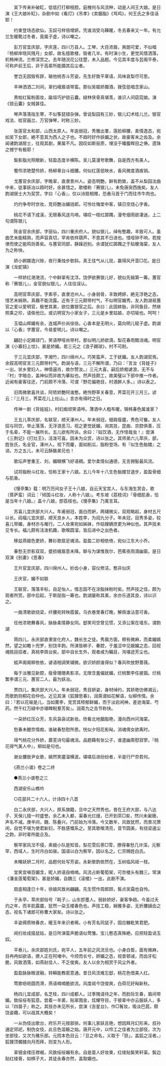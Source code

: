 <!-- { "loadSidebar": true } -->
　　吴下传来补破缸，低低打打柳枝腔。庭槐何与风流种，动是人间王大娘。是日演《王大娘补缸》，杂剧中如《看灯》《吊孝》《卖胭脂》《骂鸡》，何王氏之多佳话耶！

　　约束登场态欲仙，玉奴弓样倍增妍。凭谁消受乌鞾暖，冬去春来又一年。有允兰生暖靴过冬者，竟属子虚，诗以嘲之。

　　彭万官宜庆部，字庆莲，四川万县人。工琴，大目浓眉，爽朗可爱，不似唱『杨柳岸晓风残月』女郎，故名擅歌楼，毁者几半。有时演小生，更觉风情洒落，机畅神流。兰修深赏之。去年随浣花公往楚，未入品题。今见其丰度与芸阁平泰，可称庐前王后，非于高辈所能蹑其后尘者。

　　誉岂无因毁有辞，输他桃杏斗芳姿。先生好致平章语，风味哀梨尽可思。

　　丰神洒洒二刘间，翠扫峨眉语带蛮。那似吴姬娇擫酒，拨弦低唱念家山。

　　黑帢红髯粉面妆，踰垣巧护锁云囊。緑林侠骨真堪羡，谁识人间窈窕娘。演《锁云囊》女贼甚佳。

　　琴声落落指生寒，不似筝琵错杂弹。曾说梨园有三妙，银儿幻术桂儿兰。银官戏法、桂官画兰、万官弹琴，时称三妙。

　　张莲官太和部，山西太原人。年逾弱冠，秀雅出羣，莲脸柳腰，柔情逸态，宛如吴下女郎，絶不意其为西人之子也。不趋时好作妖媚之状，故豪客未之齿及。余闻诸韵湖居士，往观其剧，果属不凡。因叹如斯丽质，埋没于皤腹睅目之俦。遗珠之憾宁有极耶！

　　鬓影脂光照眼新，轻盈态度半横陈。吴儿莫漫夸歌舞，自是西方有美人。

　　蜀伶浓艳楚伶娇，杨柳章台斗细腰。何似红莲低映水，香风微度酒痕销。

　　戈蕙官余庆部，字晚翠，直隶景州人。姿态明艶，鲜有韵致，盖不从梨园法曲中来，徒事妖冶以趋时好。余甚惜之。歌楼称『赛银儿』，未免唐突西施矣。友人韵湖居士大为契赏，字曰『心香』，仅以诗扇相赠，恐悬马首于门而往市牛肉也。

　　灼灼争夸时世妆，竞将艶冶媚钱郎。可怜壮悔堂中客，镇日空烧心字香。

　　桃花不语下成溪，无限春风送鸟啼。堪叹一枝红踯躅，漫夸烟雨欲凄迷。上二句谓陈银儿

　　陈金官余庆部，字丽仙，四川重庆府人。貌似银儿，绰有憨趣，丰致可人。虽曲艺未能精熟，而声容真切，罕肯依样葫芦，不患其不日进也。惜哑钟不响，若按律而使之能鸣则善矣。与蕙官同部，静躁迥别。余谓犹红踯躅之于贴梗海棠，友人为之称快。

　　娇小婀娜逸兴赊，夜行秉烛步欹斜。真王佳气从儿现，赢得风开荳□花。是日演《龙蛇镇》

　　一样娇红滟滟流，个中鲜翠有沈浮。饶伊欲赛银儿好，貌似先输第一筹。蕙官称『赛银儿』，金官貌似银儿，人往往误认。

　　高明官萃庆部，字素亭，直隶沧州人。小身弱骨，丰致娉婷，絶无浮艳之态，惜艺未娴熟，真趣不能流露。近有于三元颇带村气，不似明官媚秀。友人韵湖易蕙官之爱以爱明官，极誉其美，欲位置银官之后。余曰：此固蚌胎，非同鱼目，然继照乘之珍，请俟他日。或讥明官为小家女子，三元是乡里姑娘，亦切喻也。呵呵！

　　玉韫山辉媚有余，连城声价尚徐徐。心香本是无明火，莫向明儿赋子虚。韵湖以『心香』字蕙官，今易爱明儿，诗以嘲之。

　　翩跹小足踢球门，笑语咿哑尚带村。那似明儿娇欲滴，梨花春雨黯消魂。明官演《小寡妇上坟》，甚是娇媚。若三元之《浪子踢球》，村不可耐。

　　于三元宜庆部，字湘竹，四川绵州人。巧笑蛮声，工于妩媚。友人韵湖契焉。余叙高明官言三元颇带村气。韵湖与语，三元不解所谓，乃曰：『言汝《背娃子》一出，状乡里妇人，神情逼肖，故尔赞汝。』三元大喜，嗣后娇痴谑浪，无不与『村』字暗合，盖神似而非故为摹拟也。然声技颇工，故美璧以下部中推一作者。近闻有豪客往还，门前颇不冷落，可谓『野花偏艳目，村酒醉人多。』诗以表之。

　　旧雨微歌喜共谈，阿侬娇艶阿谁憨。絶怜野草关春意，荠菜花开三月三。谚云：『三月三，荠菜花儿上灶山。』言亦有得时之日。

　　传神一剧《背娃娃》，村妇痴顽笑语哗。薄酒中人粗布暖，锦帏春色属谁家？

　　王五儿萃庆部，名联官，顺天涿州人。年未弱冠，细肩瘦靥，秀色可餐。友人招与同饮，举止落落，无浮浪恶习。视之更觉妩媚，询其技，昆曲、京腔俱善，压于名辈，不能一展所长。五儿欲有所诉。余曰：『姑饮酒，无作怪哉虫！』尝演《三荆记》《打灶王》，活泼可喜。因未为众赏，诗以张之。其师弟六儿萃庆，部，姓张氏，名全官，涿州人。视下而癯，面如削瓜，脂粉登场，有『似生色骷髅』之诮，方之五儿，未可云酥酪弟兄也！

　　歌坛声誉重王、刘，媚眼横飞好语稠。爱尔柔情似通德，无言拥髻最风流。

　　试将脂粉斗红妆，恰称王家十八娘。五儿今年十八生色骷髅甘退步，盈盈骨细与肌香。

　　《慢亭集》载：明万历间女子王十八娘，自云天宝宫人，与东海生冥会，歌〔菩萨蛮〕词云：『倾国斗红妆，人称十八娘』。考东坡《荔枝词》『骨细肌香，恰是当年十八娘。』盖十八娘，卽荔枝也。《慢亭集》乃寓言耳。

　　苏喜儿宜庆部大兴人。年甫弱冠，面白而姸，两辅微尖，双观略起，身材五尺以长。阎福儿宜庆部，顺天良乡人，本姓李，为阎九分子。年未冠，目秀多姿，较喜儿带媚，身材亦与雁行。二人妆束宛如姊妹，作姑嫂嫡庶更为神似也。其声技未见专长。福儿颇有活泼机趣，歌喉圆溜，皆后进中之出色者。

　　移兹燕姬色更娇，舞衫歌扇足魂消。盈盈二妙相依倚，宛似江东大小乔。

　　春愁无奈影双双，蹙损蛾眉意未降。聊与为谋惟我尔，芭蕉夜雨滴幽窗。是日双演《别妻》《思春》

　　王升官宜庆部，四川绵州人。妙齿小身，容仪修洁，憨非似庆

　　王庆官，媚不如联

　　王联官，落落丰标，自足怡人，情志固不在涂脂抹粉时矣。然声技之佳，颇为观者所赏。部中后起，于斯屈指一筹也。韵湖屡称其美，余亦乐道其良，诗以识之。

　　一曲清歌欲绕梁，纤腰宛转映霞裳。乌衣巷里春灯晚，解佩谁沾意可香。

　　任他浓艳舞春风，脉脉柔情静女同。郄笑司空曾见惯，又添公案在墙东。谓韵湖

　　蒋四儿，永庆部直隶宣化府人，魏长生之徒。秀眉方面，颊有微麻，而柔媚嫣然，望之如瞻卜兜罗，别饶丰韵。所演皆梆子、秦腔，于羞涩中见娥媚之态，回视魂挑目招者，真桃李舆台矣。部中自长生外，观者咸为瞩目，洵堪迹芳尘也。

　　蛙声阁阁柳依依，谑语相调笑辅微。欲识娇颜谁得似？春风吹放野蔷薇。

　　每于淡雅见新腔，瘦骨珊珊素影凉。无限含羞偏妩媚，烂桃繁李任披猖。烂桃繁李谓三元、蕙官二人，最为妖冶。

　　贾四儿，集庆部大兴人。年未弱冠，秀目妍姿，身材绰约，其娇艳彷佛湘云，而歌韵则桐花伯仲也。近见其演《狐狸思春》，润斋谓如花解语，似柳传情。余曰：『若以花喻是儿，当如薁李，竞赏其秾郁鲜媚，而于淡宕闲神，差逊海棠、芍药。然千红万緑中亦堪睥睨羣芳矣』。润斋为之击节称快。

　　一朶娇红压众芳，东风袅袅试新妆。欣看北地胭脂艳，漫向西州问海棠。

　　愁春未醒奈情痴，谁破春愁慰所思。恍似夕阳花影飐，消魂倩女欲离时。

　　得气桃花分外娇，蘼芜诗句最魂消。品题藉有张公子，谁遣幽斋慰寂寥。『桃花得气美人中』，柳如是句也。

　　谢女腰肢尹女歌，嫣然笑靥溜横波。堪嗟后进纷纷者，半是行尸奈若何。

　　《燕兰小谱》卷之二终

　　●燕兰小谱卷之三

　　西湖安乐山樵吟

　　○花部共二十六人，计诗四十八首

　　白二永庆部，大兴人，原系旗籍，旦中之天然秀也。昔在王府大部，与八达子、天保儿擅一时盛誉。余乙未入都，渠春光烂熳，已开到茶□矣，然兴未阑珊，声名不减。庚辛间，魏、陈叠兴，门前始为冷落。今又数年，风致犹然，而景况萧闲，自觉不堪为使君新妇，不胜感慨系之。至其歌喉清亮，音节圆美，有绕梁遏尘之韵，非时辈所能企及。

　　察罕家风湼不侵，素娥小队是知音。梨花雪后荼□雪，撩得春愁几许深。元察罕，西域人，生时月白如昼。国语以白为察罕，因以名之。仁宗赐姓白氏。

　　未睹妖妍二月时，品题何处写芳姿。永新歌韵依然在，玉树临风祗一枝。

　　宜笑宜嗔百媚含，昵人娇语自喃喃。风流占断葡萄架，可奈楼头有魏三。常演《潘金莲葡萄架》，甚是娇媚，自魏三《滚楼》一出，此剧不演。

　　扇底相逢已十年，徐娘风致尚翩翩。先生惯作周郎顾，鬓点吴霜也自怜。

　　于永亭，萃庆部俗号『耗子』，山东卽墨人。弱龄娇好，豪客争趋。今虽过夭灼之年，而丰肌露靥，犹然一朶玉楼春色也。声技工稳，娴雅多姿，无折腰龋齿之态，视名下诸郎可称曹大家矣。诗以张之。

　　丰姿缛质映春衣，暖玉年来识者稀。小有芳名同鼠子，固应糠粃笑君肥。

　　闹扫妆成插鼠姑，是日所演蛮声脆语似莺雏。宝儿憨态真殊絶，应把轻盈诮玉奴。

　　平泰儿，余庆部姓刘氏，宛平人，五年前之风流旦也。小身白晳，面有微麻，目冉冉如欲语，撩人正在阿堵中。今颀而长兮，妍媚之态，视昔顿减，而齿牙松脆，风致洒落，如燕赵佳人，不乏俊爽。友人以余为相赏于风尘外者。

　　盈盈脉脉眼波融，转瞬能教密意通。昔日风流难忘郄，桃花色借美人红。

　　莺歌呖呖圆而滑，燕语喃喃脆欲流。风度祗今饶俊爽，白荷花好飐新秋。

　　杨四儿宜成部，名芝桂，四川成都人。过季隗请待之年，而脸际生春，眉间带媚。致绥绥有狐意。尝着一羊裘，贴翠围金，炫耀夺目，于彼辈中亦云服妖人，多以『四苗子』称之。其技亦未见所长，尝演《吉星台》，作□鬌妆，吸淡巴菰，颇饶姿趣，可以觇其大概矣！

　　一从伪伎出歌台，府乐开元按部排。何事儿家妖且艳，想因拜月幻形来。叔孙通定郊祀，制伪女伎，此旦色滥觞之始。唐开元中，以伶工之佳者为立部伎，次为坐部伎，又次为雅乐部。元院本色目云：『旦之命名，义取于「狚」。盖狐之淫者。』狐狸顶髑髅向月而拜，则变为人形。

　　翠钿金缕压襟裾，风致绥绥媚有余。自是苗人好妆束，红绫贴鬓笑轩渠。鬓边贴红绫膏，如棋子大，其徒永春亦然，盖取媚也。

